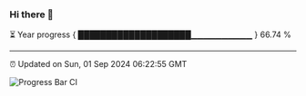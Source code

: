 ### Hi there 👋

⏳ Year progress { ████████████████████▁▁▁▁▁▁▁▁▁▁ } 66.74 %

---

⏰ Updated on Sun, 01 Sep 2024 06:22:55 GMT

![Progress Bar CI](https://github.com/liununu/liununu/workflows/Progress%20Bar%20CI/badge.svg)
